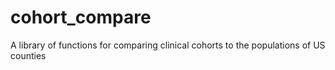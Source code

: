 # cohort_compare
A library of functions for comparing clinical cohorts to the populations of US counties
